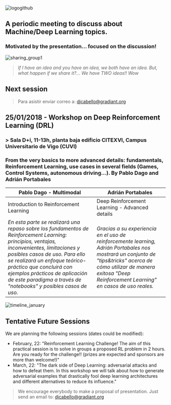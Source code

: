 ![logogithub](https://user-images.githubusercontent.com/30496090/32318047-3911142e-bfb6-11e7-847e-74eea566df28.png)

## A periodic meeting to discuss about Machine/Deep Learning topics. 
### Motivated by the presentation... focused on the discussion!
![sharing_group1](https://user-images.githubusercontent.com/30496090/31537549-e4db5ada-b002-11e7-9385-3dc08004c3e0.jpg)
> *If I have an idea and you have an idea, we both have an idea. But, what happen if we share it?... 
> We have TWO ideas!! Wow*

## Next session

> Para asistir enviar correo a: djcabello@gradiant.org

## 25/01/2018 - Workshop on Deep Reinforcement Learning (DRL)
### > Sala D+i, 11-13h, planta baja edificio CITEXVI, Campus Universitario de Vigo (CUVI)
### From the very basics to more advanced details: fundamentals, Reinforcement Learning, use cases in several fields (Games, Control Systems, autonomous driving...). By Pablo Dago and Adrián Portabales

Pablo Dago - Multimodal | Adrián Portabales
-------------------------- | --------------------- 
Introduction to Reinforcement Learning | Deep Reinforcement Learning - Advanced details
*En esta parte se realizará una repaso sobre los fundamentos de Reinforcement Learning: principios, ventajas, inconvenientes, limitaciones y posibles casos de uso. Para ello se realizará un enfoque teórico-práctico que concluirá con ejemplos prácticos de aplicación de este paradigma a través de "notebooks" y posibles casos de uso.* | *Gracias a su experiencia en el uso de reinforcemente learning, Adrián Portabales nos mostrará un conjunto de "tips&tricks" acerca de cómo utilizar de manera exitosa "Deep Reinforcement Learning" en casos de uso reales.*

![timeline_january](https://user-images.githubusercontent.com/30496090/35144065-b662e7e2-fd03-11e7-9be3-84428fd9b2b6.png)

## Tentative Future Sessions
We are planning the following sessions (dates could be modified):
* February, 22: "Reinforcement Learning Challenge! The aim of this practical session is to solve in groups a proposed RL problem in 2 hours. Are you ready for the challenge!! (prizes are expected and sponsors are more than welcome!)"
* March, 22: "The dark side of Deep Learning: adversarial attacks and how to defeat them. In this workshop we will talk about how to generate adversarial examples that drastically fool deep learning architectures and different alternatives to reduce its influence."

> We encourage everybody to make a proposal of presentation. Just send an email to: djcabello@gradiant.org
